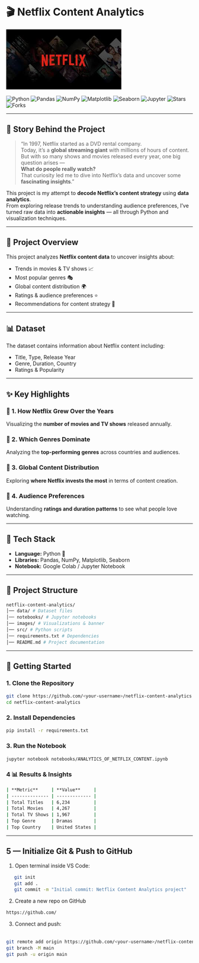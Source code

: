 # 🎬 Netflix Content Analytics  
![Banner](images/banner.png)

![Python](https://img.shields.io/badge/Python-3.10-blue?logo=python&logoColor=white)
![Pandas](https://img.shields.io/badge/Pandas-Data%20Analysis-green?logo=pandas&logoColor=white)
![NumPy](https://img.shields.io/badge/NumPy-Numerical%20Computing-orange?logo=numpy&logoColor=white)
![Matplotlib](https://img.shields.io/badge/Matplotlib-Visualization-blueviolet?logo=plotly&logoColor=white)
![Seaborn](https://img.shields.io/badge/Seaborn-Statistical%20Plots-9cf?logo=python&logoColor=white)
![Jupyter](https://img.shields.io/badge/Jupyter-Notebook-orange?logo=jupyter&logoColor=white)
![Stars](https://img.shields.io/github/stars/githuanand/netflix-content-analytics?style=social)
![Forks](https://img.shields.io/github/forks/githuanand/netflix-content-analytics?style=social)

---

## 🌟 Story Behind the Project  

> “In 1997, Netflix started as a DVD rental company.  
> Today, it’s a **global streaming giant** with millions of hours of content.  
> But with so many shows and movies released every year, one big question arises —  
> **What do people really watch?**  
> That curiosity led me to dive into Netflix’s data and uncover some **fascinating insights**.”

This project is my attempt to **decode Netflix’s content strategy** using **data analytics**.  
From exploring release trends to understanding audience preferences, I’ve turned raw data into **actionable insights** — all through Python and visualization techniques.

---

## 📌 Project Overview  
This project analyzes **Netflix content data** to uncover insights about:  
- Trends in movies & TV shows 📈  
- Most popular genres 🎭  
- Global content distribution 🌍  
- Ratings & audience preferences ⭐  
- Recommendations for content strategy 🎯  

---

## 📊 Dataset  
The dataset contains information about Netflix content including:  
- Title, Type, Release Year  
- Genre, Duration, Country  
- Ratings & Popularity  

---

## ✨ Key Highlights  

### 🔹 1. How Netflix Grew Over the Years  
Visualizing the **number of movies and TV shows** released annually.

### 🔹 2. Which Genres Dominate  
Analyzing the **top-performing genres** across countries and audiences.

### 🔹 3. Global Content Distribution  
Exploring **where Netflix invests the most** in terms of content creation.

### 🔹 4. Audience Preferences  
Understanding **ratings and duration patterns** to see what people love watching.

---

## 🧠 Tech Stack  
- **Language:** Python 🐍  
- **Libraries:** Pandas, NumPy, Matplotlib, Seaborn  
- **Notebook:** Google Colab / Jupyter Notebook  

---

## 📂 Project Structure  

```bash
netflix-content-analytics/
│── data/ # Dataset files
│── notebooks/ # Jupyter notebooks
│── images/ # Visualizations & banner
│── src/ # Python scripts
│── requirements.txt # Dependencies
│── README.md # Project documentation
```


---

## 🚀 Getting Started  

### **1. Clone the Repository**  
```bash
git clone https://github.com/<your-username>/netflix-content-analytics.git
cd netflix-content-analytics
```

### **2. Install Dependencies**

```bash
pip install -r requirements.txt
```

### **3. Run the Notebook**

```bash
jupyter notebook notebooks/ANALYTICS_OF_NETFLIX_CONTENT.ipynb
```


### **4 📊 Results & Insights**

```bash
| **Metric**     | **Value**     |
| -------------- | ------------- |
| Total Titles   | 6,234         |
| Total Movies   | 4,267         |
| Total TV Shows | 1,967         |
| Top Genre      | Dramas        |
| Top Country    | United States |

```



---

## **5 — Initialize Git & Push to GitHub**

1. Open terminal inside VS Code:
```bash
   git init
   git add .
   git commit -m "Initial commit: Netflix Content Analytics project"
```

2. Create a new repo on GitHub
```bash
https://github.com/
```

3. Connect and push:
```bash

git remote add origin https://github.com/<your-username>/netflix-content-analytics.git
git branch -M main
git push -u origin main

```
